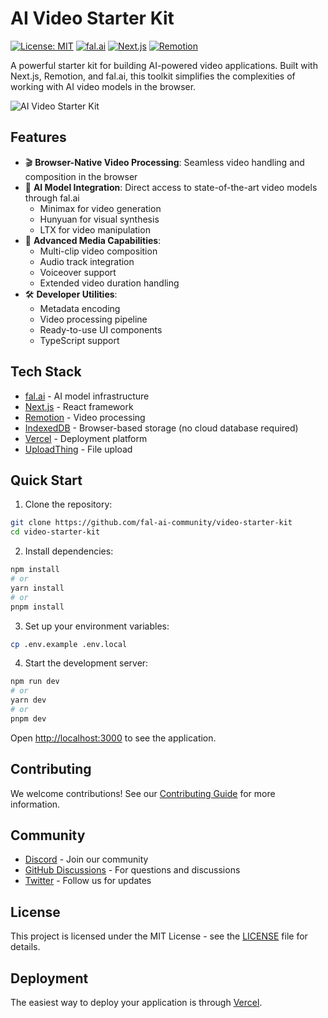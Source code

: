 # AI Video Starter Kit

[![License: MIT](https://img.shields.io/badge/License-MIT-yellow.svg)](https://opensource.org/licenses/MIT)
[![fal.ai](https://img.shields.io/badge/fal.ai-latest-purple)](https://fal.ai)
[![Next.js](https://img.shields.io/badge/Next.js-14-black)](https://nextjs.org)
[![Remotion](https://img.shields.io/badge/Remotion-latest-blue)](https://remotion.dev)

A powerful starter kit for building AI-powered video applications. Built with Next.js, Remotion, and fal.ai, this toolkit simplifies the complexities of working with AI video models in the browser.

![AI Video Starter Kit](https://github.com/fal-ai-community/video-starter-kit/blob/main/src/app/opengraph-image.png?raw=true)

## Features

- 🎬 **Browser-Native Video Processing**: Seamless video handling and composition in the browser
- 🤖 **AI Model Integration**: Direct access to state-of-the-art video models through fal.ai
  - Minimax for video generation
  - Hunyuan for visual synthesis
  - LTX for video manipulation
- 🎵 **Advanced Media Capabilities**:
  - Multi-clip video composition
  - Audio track integration
  - Voiceover support
  - Extended video duration handling
- 🛠️ **Developer Utilities**:
  - Metadata encoding
  - Video processing pipeline
  - Ready-to-use UI components
  - TypeScript support

## Tech Stack

- [fal.ai](https://fal.ai) - AI model infrastructure
- [Next.js](https://nextjs.org) - React framework
- [Remotion](https://remotion.dev) - Video processing
- [IndexedDB](https://developer.mozilla.org/docs/Web/API/IndexedDB_API) - Browser-based storage (no cloud database required)
- [Vercel](https://vercel.com) - Deployment platform
- [UploadThing](https://uploadthing.com) - File upload

## Quick Start

1. Clone the repository:

```bash
git clone https://github.com/fal-ai-community/video-starter-kit
cd video-starter-kit
```

2. Install dependencies:

```bash
npm install
# or
yarn install
# or
pnpm install
```

3. Set up your environment variables:

```bash
cp .env.example .env.local
```

4. Start the development server:

```bash
npm run dev
# or
yarn dev
# or
pnpm dev
```

Open [http://localhost:3000](http://localhost:3000) to see the application.

## Contributing

We welcome contributions! See our [Contributing Guide](CONTRIBUTING.md) for more information.

## Community

- [Discord](https://discord.gg/fal-ai) - Join our community
- [GitHub Discussions](https://github.com/fal-ai-community/video-starter-kit/discussions) - For questions and discussions
- [Twitter](https://twitter.com/fal) - Follow us for updates

## License

This project is licensed under the MIT License - see the [LICENSE](LICENSE) file for details.

## Deployment

The easiest way to deploy your application is through [Vercel](https://vercel.com/new?utm_source=fal-ai&utm_medium=default-template&utm_campaign=video-starter-kit).
